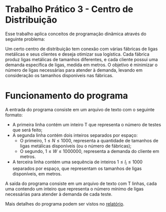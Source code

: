 # Trabalho Prático 3 - Centro de Distribuição
Esse trabalho aplica conceitos de programação dinâmica através do seguinte problema:

Um certo centro de distribuição tem conexão com várias fábricas de ligas metálicas e seus clientes e deseja otimizar sua logística. Cada fábrica produz ligas metálicas de tamanhos diferentes, e cada cliente possui uma demanda específica de ligas, medida em metros. O objetivo é minimizar o número de ligas necessárias para atender à demanda, levando em
consideração os tamanhos disponíveis nas fábricas.

# Funcionamento do programa
A entrada do programa consiste em um arquivo de texto com o seguinte formato:
- A primeira linha contém um inteiro T que representa o número de testes que será feito;
- A segunda linha contém dois inteiros separados por espaço:
	- O primeiro, $1 \leq N \leq 1000$, representa a quantidade de tamanhos de ligas metálicas disponíveis (ou o número de fábricas);
	- O segundo, $1 \leq W \leq 1000000$, representa a demanda do cliente em metros.
- A terceira linha contém uma sequência de inteiros $1 \leq l_i \leq 1000$ separados por espaço, que representam os tamanhos de ligas disponíveis, em metros.

A saída do programa consiste em um arquivo de texto com T linhas, cada uma contendo um inteiro que representa o número mínimo de ligas necessárias para atender à demanda de cada teste.

Mais detalhes do programa podem ser vistos no [relatório](relatorio.pdf).
